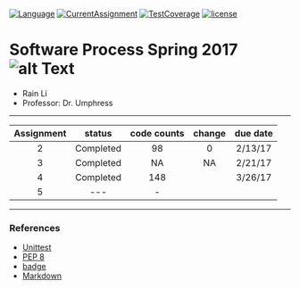 [![Language](https://img.shields.io/badge/Python-2.x-blue.svg?style=flat-square)]()
[![CurrentAssignment](https://img.shields.io/badge/Assignment-4-orange.svg?style=flat-square)]()
[![TestCoverage](https://img.shields.io/badge/test-99%25-brightgreen.svg?style=flat-square)]()
[![license](https://img.shields.io/github/license/mashape/apistatus.svg?style=flat-square)]()

# Software Process Spring 2017 ![alt Text](http://vignette2.wikia.nocookie.net/plantsvszombies/images/d/d0/Zombiepraise.gif/revision/latest?cb=20150625181927 "cookies")

+ Rain Li
+ Professor: Dr. Umphress


***
| Assignment | status        | code counts  | change|due date|
|:----------:|:-------------:|:-----:|:-----:|:-----:|
|     2      | Completed     | 98   |0    |2/13/17|
|     3      | Completed     |   NA | NA  |2/21/17|
|     4      | Completed   |    148 |     |3/26/17|
|     5      | ---      |    -|           | |

***
### References

+ [Unittest](https://docs.python.org/2/library/unittest.html)
+ [PEP 8](https://www.python.org/dev/peps/pep-0008/)
+ [badge](http://shields.io/#your-badge)
+ [Markdown](https://github.com/adam-p/markdown-here/wiki/Markdown-Cheatsheet#links)

